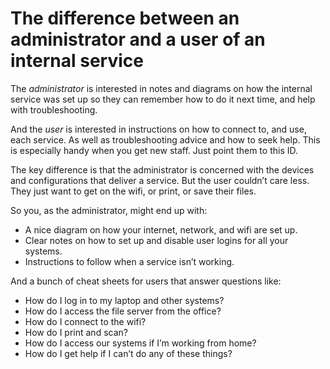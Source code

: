 # The difference between an administrator and a user of an internal service

The _administrator_ is interested in notes and diagrams on how the internal service was set up so they can remember how to do it next time, and help with troubleshooting.

And the _user_ is interested in instructions on how to connect to, and use, each service. As well as troubleshooting advice and how to seek help. This is especially handy when you get new staff. Just point them to this ID.

The key difference is that the administrator is concerned with the devices and configurations that deliver a service. But the user couldn’t care less. They just want to get on the wifi, or print, or save their files.

So you, as the administrator, might end up with:

- A nice diagram on how your internet, network, and wifi are set up.
- Clear notes on how to set up and disable user logins for all your systems.
- Instructions to follow when a service isn’t working.

And a bunch of cheat sheets for users that answer questions like:

- How do I log in to my laptop and other systems?
- How do I access the file server from the office?
- How do I connect to the wifi?
- How do I print and scan?
- How do I access our systems if I’m working from home?
- How do I get help if I can’t do any of these things?

